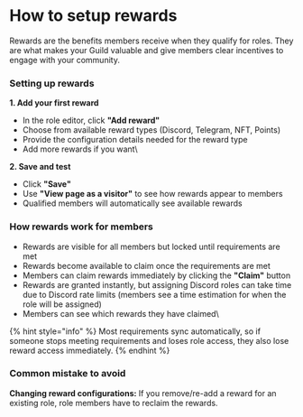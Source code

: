 # How to setup rewards

Rewards are the benefits members receive when they qualify for roles. They are what makes your Guild valuable and give members clear incentives to engage with your community.

### Setting up rewards

**1. Add your first reward**

* In the role editor, click **"Add reward"**
* Choose from available reward types (Discord, Telegram, NFT, Points)
* Provide the configuration details needed for the reward type
* Add more rewards if you want\


**2. Save and test**

* Click **"Save"**
* Use **"View page as a visitor"** to see how rewards appear to members
* Qualified members will automatically see available rewards

### How rewards work for members

* Rewards are visible for all members but locked until requirements are met
* Rewards become available to claim once the requirements are met
* Members can claim rewards immediately by clicking the **"Claim"** button
* Rewards are granted instantly, but assigning Discord roles can take time due to Discord rate limits (members see a time estimation for when the role will be assigned)
* Members can see which rewards they have claimed\


{% hint style="info" %}
Most requirements sync automatically, so if someone stops meeting requirements and loses role access, they also lose reward access immediately.
{% endhint %}

### Common mistake to avoid

**Changing reward configurations:** If you remove/re-add a reward for an existing role, role members have to reclaim the rewards.
